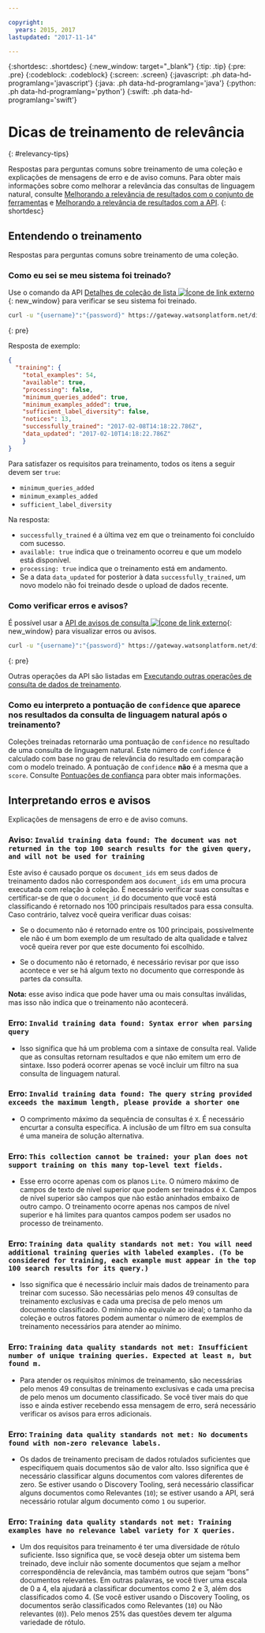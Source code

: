 ```yaml
---

copyright:
  years: 2015, 2017
lastupdated: "2017-11-14"

---
```


{:shortdesc: .shortdesc}
{:new_window: target="_blank"}
{:tip: .tip}
{:pre: .pre}
{:codeblock: .codeblock}
{:screen: .screen}
{:javascript: .ph data-hd-programlang='javascript'}
{:java: .ph data-hd-programlang='java'}
{:python: .ph data-hd-programlang='python'}
{:swift: .ph data-hd-programlang='swift'}

# Dicas de treinamento de relevância
{: #relevancy-tips}

 Respostas para perguntas comuns sobre treinamento de uma coleção e explicações de mensagens de erro e de aviso comuns. Para obter mais informações sobre como melhorar a relevância das consultas de linguagem natural, consulte [Melhorando a relevância de resultados com o conjunto de ferramentas](/docs/services/discovery/train-tooling.html) e [Melhorando a relevância de resultados com a API](/docs/services/discovery/train.html).
{: shortdesc}

## Entendendo o treinamento

Respostas para perguntas comuns sobre treinamento de uma coleção.

### Como eu sei se meu sistema foi treinado?

Use o comando da API [Detalhes de coleção de lista ![Ícone de link externo](../../icons/launch-glyph.svg "Ícone de link externo")](https://www.ibm.com/watson/developercloud/discovery/api/v1/?curl#list-collection-details){: new_window} para verificar se seu sistema foi treinado.  

```bash
curl -u "{username}":"{password}" https://gateway.watsonplatform.net/discovery/api/v1/environments/{environment_id}/collections/{collection_id}?version=2017-11-07"
```
{: pre}

Resposta de exemplo:

```json
{
  "training": {
    "total_examples": 54,
    "available": true,
    "processing": false,
    "minimum_queries_added": true,
    "minimum_examples_added": true,
    "sufficient_label_diversity": false,
    "notices": 13,
    "successfully_trained": "2017-02-08T14:18:22.786Z",
    "data_updated": "2017-02-10T14:18:22.786Z"
    }
}
```

Para satisfazer os requisitos para treinamento, todos os itens a seguir devem ser `true`:
- `minimum_queries_added`
- `minimum_examples_added`
- `sufficient_label_diversity`   

Na resposta:
- `successfully_trained` é a última vez em que o treinamento foi concluído com sucesso.
- `available: true` indica que o treinamento ocorreu e que um modelo está disponível.
- `processing: true` indica que o treinamento está em andamento.
-  Se a data `data_updated` for posterior à data `successfully_trained`, um novo modelo não foi treinado desde o upload de dados recente.  

### Como verificar erros e avisos?

É possível usar a [API de avisos de consulta ![Ícone de link externo](../../icons/launch-glyph.svg "Ícone de link externo")](http://www.ibm.com/watson/developercloud/discovery/api/v1/#query-notices){: new_window} para visualizar erros ou avisos.  

```bash
curl -u "{username}":"{password}" https://gateway.watsonplatform.net/discovery/api/v1/environments/{environment_id}/collections/{collection_id}/notices?version=2017-11-07"
```
{: pre}

Outras operações da API são listadas em [Executando outras operações de consulta de dados de treinamento](/docs/services/discovery/train.html#training-data-operations).

### Como eu interpreto a pontuação de `confidence` que aparece nos resultados da consulta de linguagem natural após o treinamento?

Coleções treinadas retornarão uma pontuação de `confidence` no resultado de uma consulta de linguagem natural. Este número de `confidence` é calculado com base no grau de relevância do resultado em comparação com o modelo treinado. A pontuação de `confidence` **não** é a mesma que a `score`. Consulte [Pontuações de confiança](/docs/services/discovery/train-tooling.html#confidence) para obter mais informações.  

## Interpretando erros e avisos

Explicações de mensagens de erro e de aviso comuns.

### Aviso: `Invalid training data found: The document was not returned in the top 100 search results for the given query, and will not be used for training`

Este aviso é causado porque os `document_ids` em seus dados de treinamento dados não correspondem aos `document_ids` em uma procura executada com relação à coleção. É necessário verificar suas consultas e certificar-se de que o `document_id` do documento que você está classificando é retornado nos 100 principais resultados para essa consulta. Caso contrário, talvez você queira verificar duas coisas:  

- Se o documento não é retornado entre os 100 principais, possivelmente ele não é um bom exemplo de um resultado de alta qualidade e talvez você queira rever por que este documento foi escolhido.  

- Se o documento não é retornado, é necessário revisar por que isso acontece e ver se há algum texto no documento que corresponde às partes da consulta.  

**Nota:** esse aviso indica que pode haver uma ou mais consultas inválidas, mas isso não indica que o treinamento não acontecerá.  

### Erro: `Invalid training data found: Syntax error when parsing query`

- Isso significa que há um problema com a sintaxe de consulta real. Valide que as consultas retornam resultados e que não emitem um erro de sintaxe. Isso poderá ocorrer apenas se você incluir um filtro na sua consulta de linguagem natural.

### Erro: `Invalid training data found: The query string provided exceeds the maximum length, please provide a shorter one`

- O comprimento máximo da sequência de consultas é `X`. É necessário encurtar a consulta específica. A inclusão de um filtro em sua consulta é uma maneira de solução alternativa.  

### Erro: `This collection cannot be trained: your plan does not support training on this many top-level text fields.`

- Esse erro ocorre apenas com os planos `Lite`. O número máximo de campos de texto de nível superior que podem ser treinados é `X`. Campos de nível superior são campos que não estão aninhados embaixo de outro campo. O treinamento ocorre apenas nos campos de nível superior e há limites para quantos campos podem ser usados no processo de treinamento.  

### Erro: `Training data quality standards not met: You will need additional training queries with labeled examples. (To be considered for training, each example must appear in the top 100 search results for its query.)`

- Isso significa que é necessário incluir mais dados de treinamento para treinar com sucesso. São necessárias pelo menos 49 consultas de treinamento exclusivas e cada uma precisa de pelo menos um documento classificado. O mínimo não equivale ao ideal; o tamanho da coleção e outros fatores podem aumentar o número de exemplos de treinamento necessários para atender ao mínimo.  

### Erro: `Training data quality standards not met: Insufficient number of unique training queries. Expected at least n, but found m.`

- Para atender os requisitos mínimos de treinamento, são necessárias pelo menos 49 consultas de treinamento exclusivas e cada uma precisa de pelo menos um documento classificado. Se você tiver mais do que isso e ainda estiver recebendo essa mensagem de erro, será necessário verificar os avisos para erros adicionais.  

### Erro: `Training data quality standards not met: No documents found with non-zero relevance labels.`

- Os dados de treinamento precisam de dados rotulados suficientes que especifiquem quais documentos são de valor alto. Isso significa que é necessário classificar alguns documentos com valores diferentes de zero. Se estiver usando o Discovery Tooling, será necessário classificar alguns documentos como Relevantes (`10`); se estiver usando a API, será necessário rotular algum documento como `1` ou superior.   

### Erro: `Training data quality standards not met: Training examples have no relevance label variety for X queries.`

- Um dos requisitos para treinamento é ter uma diversidade de rótulo suficiente. Isso significa que, se você deseja obter um sistema bem treinado, deve incluir não somente documentos que sejam a melhor correspondência de relevância, mas também outros que sejam “bons” documentos relevantes. Em outras palavras, se você tiver uma escala de 0 a 4, ela ajudará a classificar documentos como 2 e 3, além dos classificados como 4. (Se você estiver usando o Discovery Tooling, os documentos serão classificados como Relevantes (`10`) ou Não relevantes (`0`)). Pelo menos 25% das questões devem ter alguma variedade de rótulo.   
